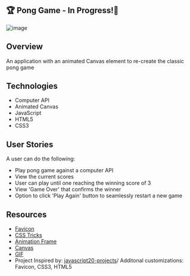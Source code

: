 ## 🏆 Pong Game - In Progress!🏓


![image](https://user-images.githubusercontent.com/62185859/119881680-2c083d80-bef3-11eb-8597-37760edb4ab7.png)


## Overview
An application with an animated Canvas element to re-create the classic pong game


## Technologies 
- Computer API
- Animated Canvas 
- JavaScript
- HTML5
- CSS3


## User Stories
A user can do the following:
- Play pong game against a computer API
- View the current scores 
- User can play until one reaching the winning score of 3
- View 'Game Over' that confirms the winner
- Option to click 'Play Again' button to seamlessly restart a new game
 

## Resources
- [Favicon](https://icon-icons.com/)
- [CSS Tricks](https://css-tricks.com/using-requestanimationframe/)
- [Animation Frame](https://developers.google.com/web/fundamentals/performance/rendering/optimize-javascript-execution)
- [Canvas](https://developer.mozilla.org/en-US/docs/Web/API/CanvasRenderingContext2D) 
- [GIF](https://media.giphy.com/media/PkY30am44byuuKIhxC/giphy.gif) 
- Project Inspired by: [javascript20-projects](https://github.com/zero-to-mastery/javascript20-projects)/ Additonal customizations: Favicon, CSS3, HTML5

